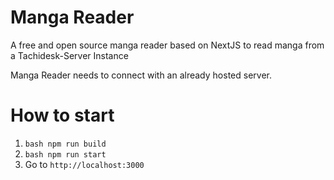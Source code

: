 # Manga Reader
A free and open source manga reader based on NextJS to read manga from a Tachidesk-Server Instance

Manga Reader needs to connect with an already hosted server.


# How to start
1. ```bash npm run build```
2. ```bash npm run start```
3. Go to `http://localhost:3000`